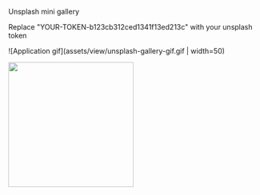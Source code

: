 Unsplash mini gallery


Replace "YOUR-TOKEN-b123cb312ced1341f13ed213c" with your unsplash token

![Application gif](assets/view/unsplash-gallery-gif.gif | width=50)

<img src="assets/view/unsplash-gallery-gif.gif" width="250" height="auto"/>
